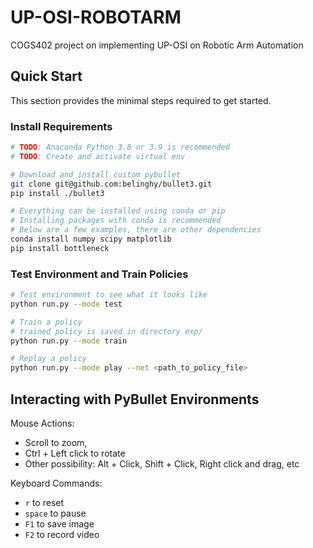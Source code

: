 # UP-OSI-ROBOTARM
COGS402 project on implementing UP-OSI on Robotic Arm Automation

## Quick Start

This section provides the minimal steps required to get started.

### Install Requirements

```bash
# TODO: Anaconda Python 3.8 or 3.9 is recommended
# TODO: Create and activate virtual env

# Download and install custom pybullet
git clone git@github.com:belinghy/bullet3.git
pip install ./bullet3

# Everything can be installed using conda or pip
# Installing packages with conda is recommended
# Below are a few examples, there are other dependencies
conda install numpy scipy matplotlib
pip install bottleneck
```

### Test Environment and Train Policies

```bash
# Test environment to see what it looks like
python run.py --mode test

# Train a policy
# trained policy is saved in directory exp/
python run.py --mode train

# Replay a policy
python run.py --mode play --net <path_to_policy_file>
```

## Interacting with PyBullet Environments

Mouse Actions: 
* Scroll to zoom, 
* Ctrl + Left click to rotate
* Other possibility: Alt + Click, Shift + Click, Right click and drag, etc

Keyboard Commands: 
* `r` to reset
* `space` to pause
* `F1` to save image
* `F2` to record video